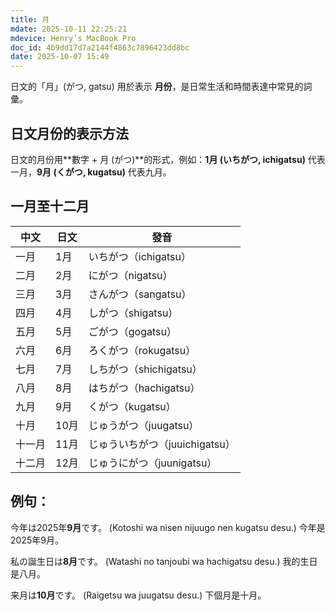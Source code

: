 ```yaml
---
title: 月
mdate: 2025-10-11 22:25:21
mdevice: Henry’s MacBook Pro
doc_id: 4b9dd17d7a2144f4863c7896423dd8bc
date: 2025-10-07 15:49
---
```


日文的「月」(がつ, gatsu) 用於表示 **月份**，是日常生活和時間表達中常見的詞彙。

## 日文月份的表示方法
日文的月份用**數字 + 月 (がつ)**的形式，例如：**1月 (いちがつ, ichigatsu)** 代表一月，**9月 (くがつ, kugatsu)** 代表九月。

## 一月至十二月
| 中文 | 日文 | 發音 |
| ------ | ------ | ------ |
| 一月 | 1月 | いちがつ（ichigatsu） |
| 二月 | 2月 | にがつ（nigatsu） |
| 三月 | 3月 | さんがつ（sangatsu） |
| 四月 | 4月 | しがつ（shigatsu） |
| 五月 | 5月 | ごがつ（gogatsu） |
| 六月 | 6月 | ろくがつ（rokugatsu） |
| 七月 | 7月 | しちがつ（shichigatsu） |
| 八月 | 8月 | はちがつ（hachigatsu） |
| 九月 | 9月 | くがつ（kugatsu） |
| 十月 | 10月 | じゅうがつ（juugatsu） |
| 十一月 | 11月 | じゅういちがつ（juuichigatsu） |
| 十二月 | 12月 | じゅうにがつ（juunigatsu） |

## 例句：
今年は2025年**9月**です。
(Kotoshi wa nisen nijuugo nen kugatsu desu.)
今年是2025年9月。

私の誕生日は**8月**です。
(Watashi no tanjoubi wa hachigatsu desu.)
我的生日是八月。

来月は**10月**です。
(Raigetsu wa juugatsu desu.)
下個月是十月。